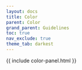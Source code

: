```yaml
---
layout: docs
title: Color
parent: Color
grand_parent: Guidelines
toc: true
nav_exclude: true
theme_tab: darkest
---
```

{{ include color-panel.html }}
